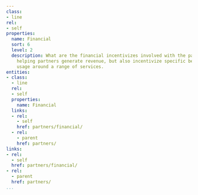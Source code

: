 ```yaml
---
class:
- line
rel:
- self
properties:
  name: Financial
  sort: 6
  level: 2
  description: What are the financial incentivizes involved with the partner program,
    helping partners generate revenue, but also incentivize specific behavior and
    usage around a range of services.
entities:
- class:
  - line
  rel:
  - self
  properties:
    name: Financial
  links:
  - rel:
    - self
    href: partners/financial/
  - rel:
    - parent
    href: partners/
links:
- rel:
  - self
  href: partners/financial/
- rel:
  - parent
  href: partners/
...
```

